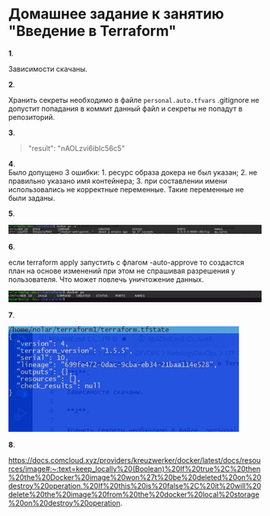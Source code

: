 # Домашнее задание к занятию "Введение в Terraform"
**1**.

Зависимости скачаны.

**2**.	

Хранить секреты необходимо в файле `personal.auto.tfvars` .gitignore не допустит попадания в коммит данный файл и секреты не попадут в репозиторий.

**3**.	

>"result": "nAOLzvi6ibIc56c5"

**4**.	
Было допущено 3 ошибки:
       1. ресурс образа докера не был указан;
       2. не правильно указано имя контейнера;
       3. при составлении имени использовались не корректные переменные. Такие переменные не были заданы.

**5**.	

![](https://github.com/lukoshkovve/NetologyDevOps/blob/main/1TF/foto/TF.JPG)

**6**.	

если terraform apply запустить с флагом -auto-approve то создастся план на основе изменений при этом не спрашивая разрешения у пользователя. Что может повлечь уничтожение данных. 

![](https://github.com/lukoshkovve/NetologyDevOps/blob/main/1TF/foto/TF2.JPG)

**7**.

![](https://github.com/lukoshkovve/NetologyDevOps/blob/main/1TF/foto/TF3.JPG)

**8**.

https://docs.comcloud.xyz/providers/kreuzwerker/docker/latest/docs/resources/image#:~:text=keep_locally%20(Boolean)%20If%20true%2C%20then%20the%20Docker%20image%20won%27t%20be%20deleted%20on%20destroy%20operation.%20If%20this%20is%20false%2C%20it%20will%20delete%20the%20image%20from%20the%20docker%20local%20storage%20on%20destroy%20operation.




